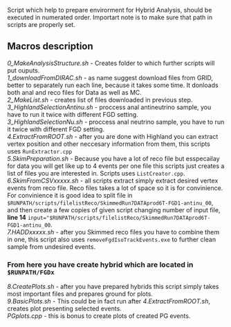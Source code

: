 Script which help to prepare envirorment for Hybrid Analysis, should be executed in numerated order.
Importart note is to make sure that path in scripts are properly set.

## Macros description
*0_MakeAnalysisStructure.sh* - Creates folder to which further scripts will put ouputs. </br>
*1_downloadFromDIRAC.sh* - as name suggest download files from GRID, better to separately run each line, because it takes some time. It donloads both anal and reco files for Data as well as MC. </br>
*2_MakeList.sh* - creates list of files downloaded in previous step. </br>
*3_HighlandSelectionAntinu.sh* - proccess anal antineutrino sample, you have to run it twice with different FGD setting. </br>
*3_HighlandSelectionNu.sh* - proccess anal neutrino sample, you have to run it twice with different FGD setting. </br>
*4.ExtractFromROOT.sh* - after you are done with Highland you can extract vertex position and other neccesary information from them, this scripts uses `RunExtractor.cpp` </br>
*5.SkimPreparation.sh* - Because you have a lot of reco file but esspecailay for data you will get like up to 4 events per one file this scripts just creates a list of files you are interested in. Scripts uses `ListCreator.cpp`. </br>
*6.SkimFromCSVxxxxx.sh* - all scripts extract simply extract desired vertex events from reco file. Reco files takes a lot of space so it is for convinience. For convinience it is good idea to split file in `$RUNPATH/scripts/filelistReco/SkimmedRun7DATAprod6T-FGD1-antinu_00`, and then create a few copies of given script changing number of input file, **line 14** `input="$RUNPATH/scripts/filelistReco/SkimmedRun7DATAprod6T-FGD1-antinu_00`. </br>
*7.HADDxxxxx.sh* - after you Skimmed reco files you have to combine them in one, this script also uses `removeFgdIsoTrackEvents.exe` to further clean sample from undesired events. </br>
### From here you have create hybrid which are located in `$RUNPATH/FGDx`
*8.CreatePlots.sh* - after you have prepared hybrids this script simply takes most important files and prepares ground for plots. </br>
*9.BasicPlots.sh* - This could be in fact run after *4.ExtractFromROOT.sh*, creates plot presenting selected events. </br>
*PGplots.cpp* - this is bonus to create plots of created PG events. </br>
